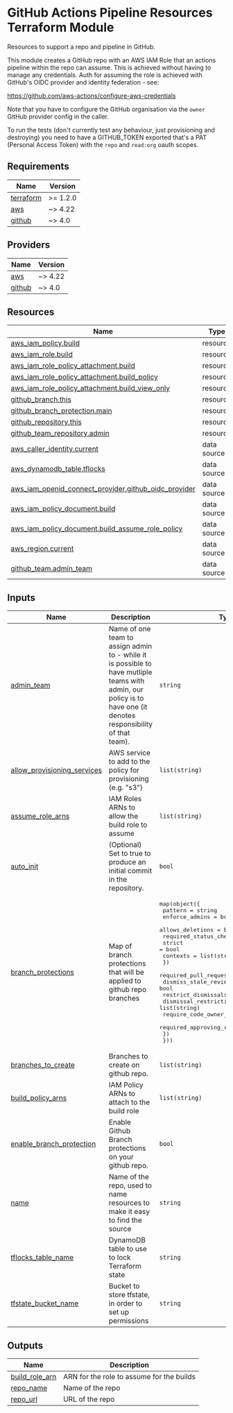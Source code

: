 <!-- BEGIN_TF_DOCS -->
# GitHub Actions Pipeline Resources Terraform Module

Resources to support a repo and pipeline in GitHub.

This module creates a GitHub repo with an AWS IAM Role that
an actions pipeline within the repo can assume. This is
achieved without having to manage any credentials. Auth for
assuming the role is achieved with GitHub's OIDC provider
and identity federation - see:

https://github.com/aws-actions/configure-aws-credentials

Note that you have to configure the GitHub organisation via
the `owner` GitHub provider config in the caller.

To run the tests (don't currently test any behaviour, just
provisioning and destroying) you need to have a GITHUB\_TOKEN
exported that's a PAT (Personal Access Token) with the
`repo` and `read:org` oauth scopes.

## Requirements

| Name | Version |
|------|---------|
| <a name="requirement_terraform"></a> [terraform](#requirement\_terraform) | >= 1.2.0 |
| <a name="requirement_aws"></a> [aws](#requirement\_aws) | ~> 4.22 |
| <a name="requirement_github"></a> [github](#requirement\_github) | ~> 4.0 |

## Providers

| Name | Version |
|------|---------|
| <a name="provider_aws"></a> [aws](#provider\_aws) | ~> 4.22 |
| <a name="provider_github"></a> [github](#provider\_github) | ~> 4.0 |

## Resources

| Name | Type |
|------|------|
| [aws_iam_policy.build](https://registry.terraform.io/providers/hashicorp/aws/latest/docs/resources/iam_policy) | resource |
| [aws_iam_role.build](https://registry.terraform.io/providers/hashicorp/aws/latest/docs/resources/iam_role) | resource |
| [aws_iam_role_policy_attachment.build](https://registry.terraform.io/providers/hashicorp/aws/latest/docs/resources/iam_role_policy_attachment) | resource |
| [aws_iam_role_policy_attachment.build_policy](https://registry.terraform.io/providers/hashicorp/aws/latest/docs/resources/iam_role_policy_attachment) | resource |
| [aws_iam_role_policy_attachment.build_view_only](https://registry.terraform.io/providers/hashicorp/aws/latest/docs/resources/iam_role_policy_attachment) | resource |
| [github_branch.this](https://registry.terraform.io/providers/integrations/github/latest/docs/resources/branch) | resource |
| [github_branch_protection.main](https://registry.terraform.io/providers/integrations/github/latest/docs/resources/branch_protection) | resource |
| [github_repository.this](https://registry.terraform.io/providers/integrations/github/latest/docs/resources/repository) | resource |
| [github_team_repository.admin](https://registry.terraform.io/providers/integrations/github/latest/docs/resources/team_repository) | resource |
| [aws_caller_identity.current](https://registry.terraform.io/providers/hashicorp/aws/latest/docs/data-sources/caller_identity) | data source |
| [aws_dynamodb_table.tflocks](https://registry.terraform.io/providers/hashicorp/aws/latest/docs/data-sources/dynamodb_table) | data source |
| [aws_iam_openid_connect_provider.github_oidc_provider](https://registry.terraform.io/providers/hashicorp/aws/latest/docs/data-sources/iam_openid_connect_provider) | data source |
| [aws_iam_policy_document.build](https://registry.terraform.io/providers/hashicorp/aws/latest/docs/data-sources/iam_policy_document) | data source |
| [aws_iam_policy_document.build_assume_role_policy](https://registry.terraform.io/providers/hashicorp/aws/latest/docs/data-sources/iam_policy_document) | data source |
| [aws_region.current](https://registry.terraform.io/providers/hashicorp/aws/latest/docs/data-sources/region) | data source |
| [github_team.admin_team](https://registry.terraform.io/providers/integrations/github/latest/docs/data-sources/team) | data source |

## Inputs

| Name | Description | Type | Default | Required |
|------|-------------|------|---------|:--------:|
| <a name="input_admin_team"></a> [admin\_team](#input\_admin\_team) | Name of one team to assign admin to - while it is possible to have mutliple teams with admin, our policy is to have one (it denotes responsibility of that team). | `string` | n/a | yes |
| <a name="input_allow_provisioning_services"></a> [allow\_provisioning\_services](#input\_allow\_provisioning\_services) | AWS service to add to the policy for provisioning (e.g. "s3") | `list(string)` | `[]` | no |
| <a name="input_assume_role_arns"></a> [assume\_role\_arns](#input\_assume\_role\_arns) | IAM Roles ARNs to allow the build role to assume | `list(string)` | `[]` | no |
| <a name="input_auto_init"></a> [auto\_init](#input\_auto\_init) | (Optional) Set to true to produce an initial commit in the repository. | `bool` | `false` | no |
| <a name="input_branch_protections"></a> [branch\_protections](#input\_branch\_protections) | Map of branch protections that will be applied to github repo branches | <pre>map(object({<br>    pattern          = string<br>    enforce_admins   = bool<br>    allows_deletions = bool<br>    required_status_checks = object({<br>      strict   = bool<br>      contexts = list(string)<br>    })<br>    required_pull_request_reviews = object({<br>      dismiss_stale_reviews           = bool<br>      restrict_dismissals             = bool<br>      dismissal_restrictions          = list(string)<br>      require_code_owner_reviews      = bool<br>      required_approving_review_count = number<br>    })<br>  }))</pre> | `{}` | no |
| <a name="input_branches_to_create"></a> [branches\_to\_create](#input\_branches\_to\_create) | Branches to create on github repo. | `list(string)` | `[]` | no |
| <a name="input_build_policy_arns"></a> [build\_policy\_arns](#input\_build\_policy\_arns) | IAM Policy ARNs to attach to the build role | `list(string)` | `[]` | no |
| <a name="input_enable_branch_protection"></a> [enable\_branch\_protection](#input\_enable\_branch\_protection) | Enable Github Branch protections on your github repo. | `bool` | `false` | no |
| <a name="input_name"></a> [name](#input\_name) | Name of the repo, used to name resources to make it easy to find the source | `string` | n/a | yes |
| <a name="input_tflocks_table_name"></a> [tflocks\_table\_name](#input\_tflocks\_table\_name) | DynamoDB table to use to lock Terraform state | `string` | n/a | yes |
| <a name="input_tfstate_bucket_name"></a> [tfstate\_bucket\_name](#input\_tfstate\_bucket\_name) | Bucket to store tfstate, in order to set up permissions | `string` | n/a | yes |

## Outputs

| Name | Description |
|------|-------------|
| <a name="output_build_role_arn"></a> [build\_role\_arn](#output\_build\_role\_arn) | ARN for the role to assume for the builds |
| <a name="output_repo_name"></a> [repo\_name](#output\_repo\_name) | Name of the repo |
| <a name="output_repo_url"></a> [repo\_url](#output\_repo\_url) | URL of the repo |
<!-- END_TF_DOCS -->